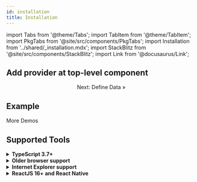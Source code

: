 ```yaml
---
id: installation
title: Installation
---
```


<head>
  <title>Getting Started with Reactive Data Client</title>
</head>

import Tabs from '@theme/Tabs';
import TabItem from '@theme/TabItem';
import PkgTabs from '@site/src/components/PkgTabs';
import Installation from '../shared/\_installation.mdx';
import StackBlitz from '@site/src/components/StackBlitz';
import Link from '@docusaurus/Link';

<PkgTabs pkgs="@data-client/react @data-client/test @data-client/hooks @data-client/rest" />

## Add provider at top-level component

<Installation />

<center>

<Link className="button button--secondary" to="./resource">
  Next: Define Data »
</Link>

</center>

## Example

<StackBlitz app="todo-app" file="src/RootProvider.tsx" view="both" ctl="1" />

<p style={{textAlign: 'center'}}>
<Link className="button button--secondary" to="/demos">
More Demos
</Link>
</p>

## Supported Tools

<details>
<summary><b>TypeScript 3.7+</b></summary>

TypeScript is optional, but requires at least version [3.7](https://www.typescriptlang.org/docs/handbook/release-notes/typescript-3-7.html#more-recursive-type-aliases) and [strictNullChecks](https://www.typescriptlang.org/tsconfig#strictNullChecks) for full type enforcement.

</details>

<details>
<summary><b>Older browser support</b></summary>

If your application targets older browsers (a few years or more), be sure to load polyfills.
Typically this is done with [@babel/preset-env useBuiltIns: 'entry'](https://babeljs.io/docs/en/babel-preset-env#usebuiltins),
coupled with importing [core-js](https://www.npmjs.com/package/core-js) at the entrypoint of your application.

This ensures only the needed polyfills for your browser support targets are included in your application bundle.

For instance `TypeError: Object.hasOwn is not a function`

</details>
<details>
<summary><b>Internet Explorer support</b></summary>

If you see `Uncaught TypeError: Class constructor Resource cannot be invoked without 'new'`,
follow the instructions to [add legacy browser support to packages](../guides/legacy-browser)

</details>

<details>
<summary><b>ReactJS 16+ and React Native</b></summary>

ReactJS 16.2 and above is supported (the one with hooks!). React 18 provides improved [Suspense](../api/useSuspense.md)
support and features. Both React Native and React Navigation are supported.

Other native frameworks like Expo should work, but have not been verified. If you have a working project using other
React libraries, [feel free to share with others](https://github.com/data-client/rest-hooks/discussions/2422) in our
discussions.

</details>
